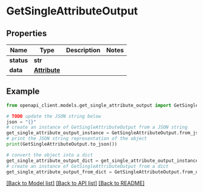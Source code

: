 # GetSingleAttributeOutput


## Properties

Name | Type | Description | Notes
------------ | ------------- | ------------- | -------------
**status** | **str** |  | 
**data** | [**Attribute**](Attribute.md) |  | 

## Example

```python
from openapi_client.models.get_single_attribute_output import GetSingleAttributeOutput

# TODO update the JSON string below
json = "{}"
# create an instance of GetSingleAttributeOutput from a JSON string
get_single_attribute_output_instance = GetSingleAttributeOutput.from_json(json)
# print the JSON string representation of the object
print(GetSingleAttributeOutput.to_json())

# convert the object into a dict
get_single_attribute_output_dict = get_single_attribute_output_instance.to_dict()
# create an instance of GetSingleAttributeOutput from a dict
get_single_attribute_output_from_dict = GetSingleAttributeOutput.from_dict(get_single_attribute_output_dict)
```
[[Back to Model list]](../README.md#documentation-for-models) [[Back to API list]](../README.md#documentation-for-api-endpoints) [[Back to README]](../README.md)


